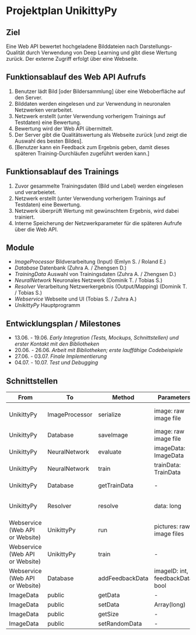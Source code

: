 # Projektplan UnikittyPy
## Ziel
Eine Web API bewertet hochgeladene Bilddateien nach Darstellungs-Qualität durch Verwendung von Deep Learning und gibt diese Wertung zurück.
Der externe Zugriff erfolgt über eine Webseite.

## Funktionsablauf des Web API Aufrufs
1. Benutzer lädt Bild [oder Bildersammlung] über eine Weboberfläche auf den Server.
2. Bilddaten werden eingelesen und zur Verwendung in neuronalen Netzwerken verarbeitet.
3. Netzwerk erstellt (unter Verwendung vorherigem Trainings auf Testdaten) eine Bewertung.
4. Bewertung wird der Web API übermittelt.
5. Der Server gibt die Qualitätswertung als Webseite zurück [und zeigt die Auswahl des besten Bildes].
6. [Benutzer kann ein Feedback zum Ergebnis geben, damit dieses späteren Training-Durchläufen zugeführt werden kann.]

## Funktionsablauf des Trainings
1. Zuvor gesammelte Trainingsdaten (Bild und Label) werden eingelesen und verarbeietet.
2. Netzwerk erstellt (unter Verwendung vorherigem Trainings auf Testdaten) eine Bewertung.
3. Netzwerk überprüft Wertung mit gewünschtem Ergebnis, wird dabei trainiert.
4. Interne Speicherung der Netzwerkparameter für die späteren Aufrufe über die Web API.

## Module
- *ImageProcessor* Bildverarbeitung (Input) (Emlyn S. / Roland E.)
- *Database* Datenbank (Zuhra A. / Zhengsen D.)
- *TrainingData* Auswahl von Trainingsdaten (Zuhra A. / Zhengsen D.)
- *NeuralNetwork* Neuronales Netzwerk (Dominik T. / Tobias S.)
- *Resolver* Verarbeitung Netzwerkergebnis (Output/Mapping) (Dominik T. / Tobias S.)
- *Webservice* Webseite und UI (Tobias S. / Zuhra A.)
- *UnikittyPy* Hauptprogramm

## Entwicklungsplan / Milestones
- 13.06. - 19.06. *Early Integration (Tests, Mockups, Schnittstellen) und erster Kontakt mit den Bibliotheken*
- 20.06. - 26.06. *Arbeit mit Bibliotheken; erste lauffähige Codebeispiele*
- 27.06. - 03.07. *Finale Implementierung*
- 04.07. - 10.07. *Test und Debugging*


## Schnittstellen

| From  | To    | Method | Parameters | Return type
| ----- | ----- | ------ | ---------- | -----------
| UnikittyPy | ImageProcessor | serialize | image: raw image file | ImageData - Serialized image data
| UnikittyPy | Database | saveImage | image: raw image file | int - Image id
| UnikittyPy | NeuralNetwork | evaluate | imageData: ImageData | long - Raw network output
| UnikittyPy | NeuralNetwork | train | trainData: TrainData | long - Success rate
| UnikittyPy | Database | getTrainData | - | Array(TrainData) - All train data
| UnikittyPy | Resolver | resolve | data: long | bool - Translated network output
| Webservice (Web API or Website) | UnikittyPy | run | pictures: raw image files | dict - Result set
| Webservice (Web API or Website) | UnikittyPy | train | - | long - Success Rate
| Webservice (Web API or Website) | Database | addFeedbackData | imageID: int, feedbackData: bool | int - Status code
| ImageData | public | getData | - | Array(long)
| ImageData | public | setData | Array(long) | -
| ImageData | public | getSize | - | int
| ImageData | public | setRandomData | - | -
